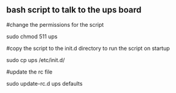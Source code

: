 ## bash script to talk to the ups board

#change the permissions for the script 

  sudo chmod 511 ups

#copy the script to the init.d directory to run the script on startup

  sudo cp ups /etc/init.d/

#update the rc file

  sudo update-rc.d ups defaults
